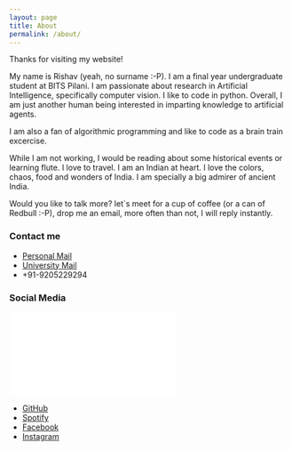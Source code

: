```yaml
---
layout: page
title: About
permalink: /about/
---
```


Thanks for visiting my website! 

My name is Rishav (yeah, no surname :-P). I am a final year undergraduate student at BITS Pilani. I am passionate about research in Artificial Intelligence, specifically computer vision. I like to code in python. Overall, I am just another human being interested in imparting knowledge to artificial agents.

I am also a fan of algorithmic programming and like to code as a brain train excercise.

While I am not working, I would be reading about some historical events or learning flute. I love to travel.
I am an Indian at heart. I love the colors, chaos, food and wonders of India. I am specially a big admirer of ancient India.

Would you like to talk more? let`s meet for a cup of coffee (or a can of Redbull :-P), drop me an email, more often than not, I will reply instantly.

### Contact me

- [Personal Mail](mailto:rishkumar2345@gmail.com)
- [University Mail](mailto:f2016108@pilani.bits-pilani.ac.in)
- +91-9205229294

### Social Media
!["Twitter"](_includes/icon-twitter.html)


- [GitHub](https://github.com/rish-av)
- [Spotify](https://open.spotify.com/user/31qhhbgjwrtuvru26fbwxvs5ohpq?si=wZ9dYuO9TfGS9Nzo1HuCdw)
- [Facebook](https://www.facebook.com/rkdx007)
- [Instagram](https://www.instagram.com/rish_av9/)
